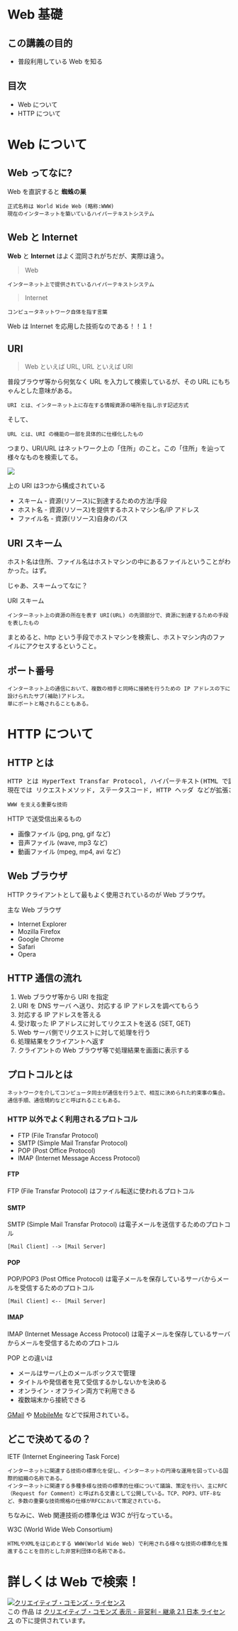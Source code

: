 # Web 基礎

## この講義の目的

* 普段利用している Web を知る

## 目次

* Web について
* HTTP について

# Web について

## Web ってなに?

Web を直訳すると **蜘蛛の巣**

    正式名称は World Wide Web (略称:WWW) 
    現在のインターネットを築いているハイパーテキストシステム

## Web と Internet

**Web** と **Internet** はよく混同されがちだが、実際は違う。

> Web

    インターネット上で提供されているハイパーテキストシステム

> Internet

    コンピュータネットワーク自体を指す言葉

Web は Internet を応用した技術なのである！！１！

## URI

> Web といえば URL, URL といえば URI

普段ブラウザ等から何気なく URL を入力して検索しているが、その URL にもちゃんとした意味がある。

    URI とは、インターネット上に存在する情報資源の場所を指し示す記述方式

そして、

    URL とは、URI の機能の一部を具体的に仕様化したもの

つまり、URI/URL はネットワーク上の「住所」のこと。この「住所」を辿って様々なものを検索してる。

<img src="https://cacoo.com/diagrams/Qk926fUQkzvxRlYj-ABE04.png" align="center">

上の URI は3つから構成されている

* スキーム - 資源(リソース)に到達するための方法/手段
* ホスト名 - 資源(リソース)を提供するホストマシン名/IP アドレス
* ファイル名 - 資源(リソース)自身のパス

## URI スキーム

ホスト名は住所、ファイル名はホストマシンの中にあるファイルということがわかった。はず。

じゃあ、スキームってなに？

URI スキーム

    インターネット上の資源の所在を表す URI(URL) の先頭部分で、資源に到達するための手段を表したもの

まとめると、http という手段でホストマシンを検索し、ホストマシン内のファイルにアクセスするということ。

## ポート番号

    インターネット上の通信において、複数の相手と同時に接続を行うための IP アドレスの下に設けられたサブ(補助)アドレス。
    単にポートと略されることもある。

# HTTP について

## HTTP とは

<pre>
HTTP とは HyperText Transfar Protocol, ハイパーテキスト(HTML で記述されたテキスト)を転送するためのプロトコル。
現在では リクエストメソッド, ステータスコード, HTTP ヘッダ などが拡張され、ハイパーテキスト以外にも利用出来るようになった。
</pre>

    WWW を支える重要な技術

HTTP で送受信出来るもの

* 画像ファイル (jpg, png, gif など)
* 音声ファイル (wave, mp3 など)
* 動画ファイル (mpeg, mp4, avi など)

## Web ブラウザ

HTTP クライアントとして最もよく使用されているのが Web ブラウザ。

主な Web ブラウザ

* Internet Explorer
* Mozilla Firefox
* Google Chrome
* Safari
* Opera

## HTTP 通信の流れ

1. Web ブラウザ等から URI を指定
2. URI を DNS サーバ へ送り、対応する IP アドレスを調べてもらう
3. 対応する IP アドレスを答える
4. 受け取った IP アドレスに対してリクエストを送る (SET, GET)
5. Web サーバ側でリクエストに対して処理を行う
6. 処理結果をクライアントへ返す
7. クライアントの Web ブラウザ等で処理結果を画面に表示する

## プロトコルとは

    ネットワークを介してコンピュータ同士が通信を行う上で、相互に決められた約束事の集合。
    通信手順、通信規約などと呼ばれることもある。 

### HTTP 以外でよく利用されるプロトコル

* FTP (File Transfar Protocol)
* SMTP (Simple Mail Transfar Protocol)
* POP (Post Office Protocol)
* IMAP (Internet Message Access Protocol)

#### FTP

FTP (File Transfar Protocol) はファイル転送に使われるプロトコル

#### SMTP

SMTP (Simple Mail Transfar Protocol) は電子メールを送信するためのプロトコル

    [Mail Client] --> [Mail Server]

#### POP

POP/POP3 (Post Office Protocol) は電子メールを保存しているサーバからメールを受信するためのプロトコル

    [Mail Client] <-- [Mail Server]

#### IMAP

IMAP (Internet Message Access Protocol) は電子メールを保存しているサーバからメールを受信するためのプロトコル

POP との違いは

* メールはサーバ上のメールボックスで管理
* タイトルや発信者を見て受信するかしないかを決める
* オンライン・オフライン両方で利用できる
* 複数端末から接続できる

[GMail](http://mail.google.com/mail) や [MobileMe](http://www.apple.com/jp/mobileme/) などで採用されている。

## どこで決めてるの？

IETF (Internet Engineering Task Force)

    インターネットに関連する技術の標準化を促し、インターネットの円滑な運用を図っている国際的組織の名称である。
    インターネットに関連する多種多様な技術の標準的仕様について議論、策定を行い、主にRFC（Request for Comment）と呼ばれる文書として公開している。TCP、POP3、UTF-8など、多数の重要な技術規格の仕様がRFCにおいて策定されている。

ちなみに、Web 関連技術の標準化は W3C が行なっている。

W3C (World Wide Web Consortium)

    HTMLやXMLをはじめとする WWW(World Wide Web) で利用される様々な技術の標準化を推進することを目的とした非営利団体の名称である。

# 詳しくは Web で検索！

<a rel="license" href="http://creativecommons.org/licenses/by-nc-sa/2.1/jp/"><img alt="クリエイティブ・コモンズ・ライセンス" style="border-width:0" src="http://i.creativecommons.org/l/by-nc-sa/2.1/jp/88x31.png" /></a><br />この 作品 は <a rel="license" href="http://creativecommons.org/licenses/by-nc-sa/2.1/jp/">クリエイティブ・コモンズ 表示 - 非営利 - 継承 2.1 日本 ライセンス</a> の下に提供されています。
